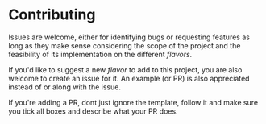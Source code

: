 # Contributing

Issues are welcome, either for identifying bugs or requesting features as long as they make sense
considering the scope of the project and the feasibility of its implementation on the different
_flavors_.

If you'd like to suggest a new _flavor_ to add to this project, you are also welcome to create an
issue for it. An example (or PR) is also appreciated instead of or along with the issue.

If you're adding a PR, dont just ignore the template, follow it and make sure you tick all boxes and
describe what your PR does.
